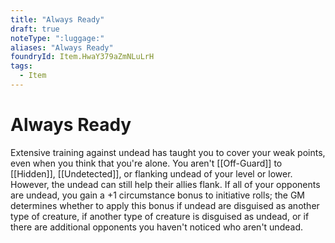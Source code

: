 ```yaml
---
title: "Always Ready"
draft: true
noteType: ":luggage:"
aliases: "Always Ready"
foundryId: Item.HwaY379aZmNLuLrH
tags:
  - Item
---
```


# Always Ready

Extensive training against undead has taught you to cover your weak points, even when you think that you're alone. You aren't [[Off-Guard]] to [[Hidden]], [[Undetected]], or flanking undead of your level or lower. However, the undead can still help their allies flank. If all of your opponents are undead, you gain a +1 circumstance bonus to initiative rolls; the GM determines whether to apply this bonus if undead are disguised as another type of creature, if another type of creature is disguised as undead, or if there are additional opponents you haven't noticed who aren't undead.
